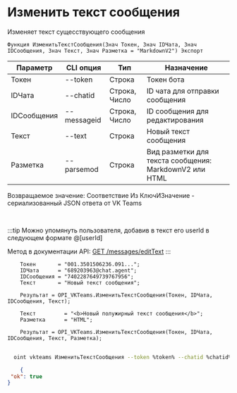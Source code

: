 ﻿---
sidebar_position: 4
---

# Изменить текст сообщения
 Изменяет текст сущесствующего сообщения



`Функция ИзменитьТекстСообщения(Знач Токен, Знач IDЧата, Знач IDСообщения, Знач Текст, Знач Разметка = "MarkdownV2") Экспорт`

  | Параметр | CLI опция | Тип | Назначение |
  |-|-|-|-|
  | Токен | --token | Строка | Токен бота |
  | IDЧата | --chatid | Строка, Число | ID чата для отправки сообщения |
  | IDСообщения | --messageid | Строка, Число | ID сообщения для редактирования |
  | Текст | --text | Строка | Новый текст сообщения |
  | Разметка | --parsemod | Строка | Вид разметки для текста сообщения: MarkdownV2 или HTML |

  
  Возвращаемое значение:   Соответствие Из КлючИЗначение - сериализованный JSON ответа от VK Teams

<br/>

:::tip
Можно упомянуть пользователя, добавив в текст его userId в следующем формате @[userId]

 Метод в документации API: [GET /messages/editText](https://teams.vk.com/botapi/#/messages/get_messages_editText)
:::
<br/>


```bsl title="Пример кода"
    Токен       = "001.3501506236.091...";
    IDЧата      = "689203963@chat.agent";
    IDСообщения = "7402287649739767956";
    Текст       = "Новый текст сообщения";

    Результат = OPI_VKTeams.ИзменитьТекстСообщения(Токен, IDЧата, IDСообщения, Текст);

    Текст         = "<b>Новый полужирный текст сообщения</b>";
    Разметка      = "HTML";

    Результат = OPI_VKTeams.ИзменитьТекстСообщения(Токен, IDЧата, IDСообщения, Текст, Разметка);
```



```sh title="Пример команды CLI"
    
  oint vkteams ИзменитьТекстСообщения --token %token% --chatid %chatid% --messageid %messageid% --text %text% --parsemod %parsemod%

```

```json title="Результат"
    {
 "ok": true
}

```
